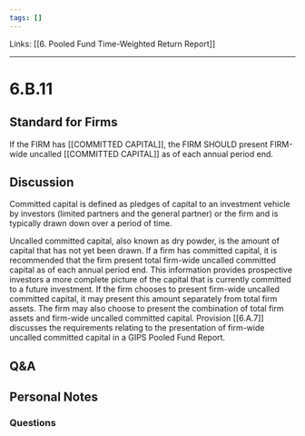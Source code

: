 ```yaml
---
tags: []
---
```

Links: [[6. Pooled Fund Time-Weighted Return Report]]
___
# 6.B.11
## Standard for Firms
If the FIRM has [[COMMITTED CAPITAL]], the FIRM SHOULD present FIRM-wide uncalled [[COMMITTED CAPITAL]] as of each annual period end.
## Discussion
Committed capital is defined as pledges of capital to an investment vehicle by investors (limited partners and the general partner) or the firm and is typically drawn down over a period of time.

Uncalled committed capital, also known as dry powder, is the amount of capital that has not yet been drawn. If a firm has committed capital, it is recommended that the firm present total firm-wide uncalled committed capital as of each annual period end. This information provides prospective investors a more complete picture of the capital that is currently committed to a future investment. If the firm chooses to present firm-wide uncalled committed capital, it may present this amount separately from total firm assets. The firm may also choose to present the combination of total firm assets and firm-wide uncalled committed capital. Provision [[6.A.7]] discusses the requirements relating to the presentation of firm-wide uncalled committed capital in a GIPS Pooled Fund Report.
## Q&A

## Personal Notes

### Questions